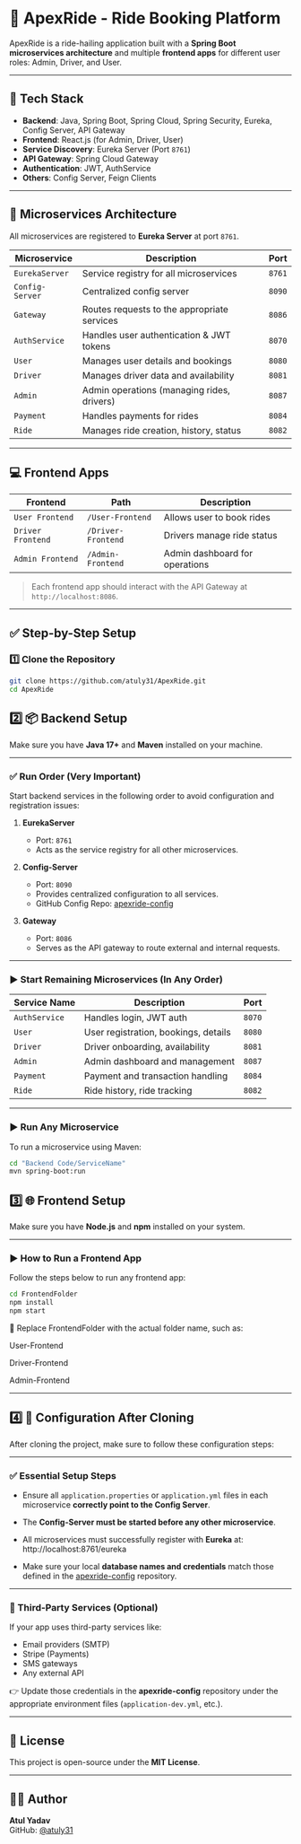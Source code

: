 # 🚖 ApexRide - Ride Booking Platform

ApexRide is a ride-hailing application built with a **Spring Boot microservices architecture** and multiple **frontend apps** for different user roles: Admin, Driver, and User.

---

## 🔧 Tech Stack

-   **Backend**: Java, Spring Boot, Spring Cloud, Spring Security, Eureka, Config Server, API Gateway
-   **Frontend**: React.js (for Admin, Driver, User)
-   **Service Discovery**: Eureka Server (Port `8761`)
-   **API Gateway**: Spring Cloud Gateway
-   **Authentication**: JWT, AuthService
-   **Others**: Config Server, Feign Clients

---

## 🧩 Microservices Architecture

All microservices are registered to **Eureka Server** at port `8761`.

| Microservice | Description | Port |
| --- | --- | --- |
| `EurekaServer` | Service registry for all microservices | `8761` |
| `Config-Server` | Centralized config server | `8090` |
| `Gateway` | Routes requests to the appropriate services | `8086` |
| `AuthService` | Handles user authentication & JWT tokens | `8070` |
| `User` | Manages user details and bookings | `8080` |
| `Driver` | Manages driver data and availability | `8081` |
| `Admin` | Admin operations (managing rides, drivers) | `8087` |
| `Payment` | Handles payments for rides | `8084` |
| `Ride` | Manages ride creation, history, status | `8082` |


---

## 💻 Frontend Apps

| Frontend | Path | Description |
| --- | --- | --- |
| `User Frontend` | `/User-Frontend` | Allows user to book rides |
| `Driver Frontend`| `/Driver-Frontend` | Drivers manage ride status |
| `Admin Frontend` | `/Admin-Frontend` | Admin dashboard for operations |

> Each frontend app should interact with the API Gateway at `http://localhost:8086`.

---

## ✅ Step-by-Step Setup

### 1️⃣ Clone the Repository

```bash
git clone https://github.com/atuly31/ApexRide.git
cd ApexRide
```
## 2️⃣ 📦 Backend Setup

Make sure you have **Java 17+** and **Maven** installed on your machine.

---

### ✅ Run Order (Very Important)

Start backend services in the following order to avoid configuration and registration issues:

1. **EurekaServer**  
   - Port: `8761`  
   - Acts as the service registry for all other microservices.

2. **Config-Server**  
   - Port: `8090`  
   - Provides centralized configuration to all services.  
   - GitHub Config Repo: [apexride-config](https://github.com/atuly31/ApexRide-Config-server)

3. **Gateway**  
   - Port: `8086`  
   - Serves as the API gateway to route external and internal requests.

---

### ▶️ Start Remaining Microservices (In Any Order)

| Service Name   | Description                           | Port    |
|----------------|---------------------------------------|---------|
| `AuthService`  | Handles login, JWT auth               | `8070`  |
| `User`         | User registration, bookings, details  | `8080`  |
| `Driver`       | Driver onboarding, availability       | `8081`  |
| `Admin`        | Admin dashboard and management        | `8087`  |
| `Payment`      | Payment and transaction handling      | `8084`  |
| `Ride`         | Ride history, ride tracking           | `8082`  |


---

### ▶️ Run Any Microservice

To run a microservice using Maven:

```bash
cd "Backend Code/ServiceName"
mvn spring-boot:run
```
## 3️⃣ 🌐 Frontend Setup

Make sure you have **Node.js** and **npm** installed on your system.

---

### ▶️ How to Run a Frontend App

Follow the steps below to run any frontend app:

```bash
cd FrontendFolder
npm install
npm start
```
🔁 Replace FrontendFolder with the actual folder name, such as:

User-Frontend

Driver-Frontend

Admin-Frontend

---
## 4️⃣ 🔄 Configuration After Cloning

After cloning the project, make sure to follow these configuration steps:

---

### ✅ Essential Setup Steps

- Ensure all `application.properties` or `application.yml` files in each microservice **correctly point to the Config Server**.
- The **Config-Server must be started before any other microservice**.
- All microservices must successfully register with **Eureka** at: http://localhost:8761/eureka
  

- Make sure your local **database names and credentials** match those defined in the [apexride-config](https://github.com/your-org/apexride-config) repository.

---

### 🔑 Third-Party Services (Optional)

If your app uses third-party services like:

- Email providers (SMTP)
- Stripe (Payments)
- SMS gateways
- Any external API

👉 Update those credentials in the **apexride-config** repository under the appropriate environment files (`application-dev.yml`, etc.).

---

## 📄 License

This project is open-source under the **MIT License**.

---

## 🙋‍♂️ Author

**Atul Yadav**  
GitHub: [@atuly31](https://github.com/atuly31)


